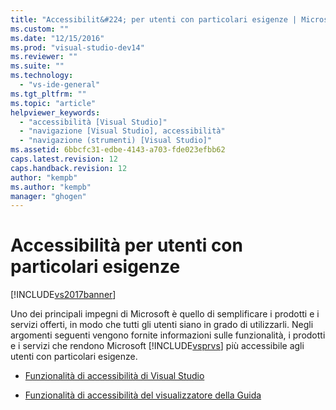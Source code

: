 ```yaml
---
title: "Accessibilit&#224; per utenti con particolari esigenze | Microsoft Docs"
ms.custom: ""
ms.date: "12/15/2016"
ms.prod: "visual-studio-dev14"
ms.reviewer: ""
ms.suite: ""
ms.technology: 
  - "vs-ide-general"
ms.tgt_pltfrm: ""
ms.topic: "article"
helpviewer_keywords: 
  - "accessibilità [Visual Studio]"
  - "navigazione [Visual Studio], accessibilità"
  - "navigazione (strumenti) [Visual Studio]"
ms.assetid: 6bbcfc31-edbe-4143-a703-fde023efbb62
caps.latest.revision: 12
caps.handback.revision: 12
author: "kempb"
ms.author: "kempb"
manager: "ghogen"
---
```

# Accessibilit&#224; per utenti con particolari esigenze
[!INCLUDE[vs2017banner](../../code-quality/includes/vs2017banner.md)]

Uno dei principali impegni di Microsoft è quello di semplificare i prodotti e i servizi offerti, in modo che tutti gli utenti siano in grado di utilizzarli.  Negli argomenti seguenti vengono fornite informazioni sulle funzionalità, i prodotti e i servizi che rendono Microsoft [!INCLUDE[vsprvs](../../code-quality/includes/vsprvs_md.md)] più accessibile agli utenti con particolari esigenze.  
  
-   [Funzionalità di accessibilità di Visual Studio](../../ide/reference/accessibility-features-of-visual-studio.md)  
  
-   [Funzionalità di accessibilità del visualizzatore della Guida](../../ide/accessibility-features-of-the-help-viewer.md)